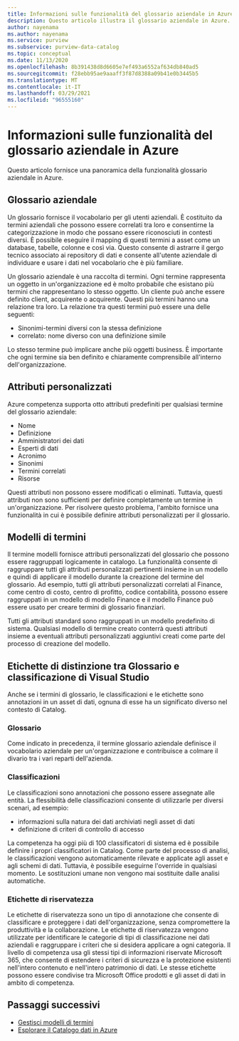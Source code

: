 ```yaml
---
title: Informazioni sulle funzionalità del glossario aziendale in Azure (anteprima)
description: Questo articolo illustra il glossario aziendale in Azure.
author: nayenama
ms.author: nayenama
ms.service: purview
ms.subservice: purview-data-catalog
ms.topic: conceptual
ms.date: 11/13/2020
ms.openlocfilehash: 8b391438d8d6605e7ef493a6552af634db840ad5
ms.sourcegitcommit: f28ebb95ae9aaaff3f87d8388a09b41e0b3445b5
ms.translationtype: MT
ms.contentlocale: it-IT
ms.lasthandoff: 03/29/2021
ms.locfileid: "96555160"
---
```

# <a name="understand-business-glossary-features-in-azure-purview"></a>Informazioni sulle funzionalità del glossario aziendale in Azure

Questo articolo fornisce una panoramica della funzionalità glossario aziendale in Azure. 

## <a name="business-glossary"></a>Glossario aziendale

Un glossario fornisce il vocabolario per gli utenti aziendali.  È costituito da termini aziendali che possono essere correlati tra loro e consentirne la categorizzazione in modo che possano essere riconosciuti in contesti diversi. È possibile eseguire il mapping di questi termini a asset come un database, tabelle, colonne e così via. Questo consente di astrarre il gergo tecnico associato ai repository di dati e consente all'utente aziendale di individuare e usare i dati nel vocabolario che è più familiare.


Un glossario aziendale è una raccolta di termini. Ogni termine rappresenta un oggetto in un'organizzazione ed è molto probabile che esistano più termini che rappresentano lo stesso oggetto. Un cliente può anche essere definito client, acquirente o acquirente. Questi più termini hanno una relazione tra loro. La relazione tra questi termini può essere una delle seguenti:

- Sinonimi-termini diversi con la stessa definizione
- correlato: nome diverso con una definizione simile

Lo stesso termine può implicare anche più oggetti business. È importante che ogni termine sia ben definito e chiaramente comprensibile all'interno dell'organizzazione.

## <a name="custom-attributes"></a>Attributi personalizzati

Azure competenza supporta otto attributi predefiniti per qualsiasi termine del glossario aziendale:
- Nome
- Definizione
- Amministratori dei dati
- Esperti di dati
- Acronimo
- Sinonimi
- Termini correlati
- Risorse

Questi attributi non possono essere modificati o eliminati. Tuttavia, questi attributi non sono sufficienti per definire completamente un termine in un'organizzazione. Per risolvere questo problema, l'ambito fornisce una funzionalità in cui è possibile definire attributi personalizzati per il glossario.

## <a name="term-templates"></a>Modelli di termini

Il termine modelli fornisce attributi personalizzati del glossario che possono essere raggruppati logicamente in catalogo. La funzionalità consente di raggruppare tutti gli attributi personalizzati pertinenti insieme in un modello e quindi di applicare il modello durante la creazione del termine del glossario. Ad esempio, tutti gli attributi personalizzati correlati al Finance, come centro di costo, centro di profitto, codice contabilità, possono essere raggruppati in un modello di modello Finance e il modello Finance può essere usato per creare termini di glossario finanziari.

Tutti gli attributi standard sono raggruppati in un modello predefinito di sistema. Qualsiasi modello di termine creato conterrà questi attributi insieme a eventuali attributi personalizzati aggiuntivi creati come parte del processo di creazione del modello.

## <a name="glossary-vs-classification-vs-sensitivity-labels"></a>Etichette di distinzione tra Glossario e classificazione di Visual Studio

Anche se i termini di glossario, le classificazioni e le etichette sono annotazioni in un asset di dati, ognuna di esse ha un significato diverso nel contesto di Catalog. 

### <a name="glossary"></a>Glossario

Come indicato in precedenza, il termine glossario aziendale definisce il vocabolario aziendale per un'organizzazione e contribuisce a colmare il divario tra i vari reparti dell'azienda.

### <a name="classifications"></a>Classificazioni

Le classificazioni sono annotazioni che possono essere assegnate alle entità. La flessibilità delle classificazioni consente di utilizzarle per diversi scenari, ad esempio:

- informazioni sulla natura dei dati archiviati negli asset di dati
- definizione di criteri di controllo di accesso

La competenza ha oggi più di 100 classificatori di sistema ed è possibile definire i propri classificatori in Catalog. Come parte del processo di analisi, le classificazioni vengono automaticamente rilevate e applicate agli asset e agli schemi di dati. Tuttavia, è possibile eseguirne l'override in qualsiasi momento. Le sostituzioni umane non vengono mai sostituite dalle analisi automatiche.

### <a name="sensitivity-labels"></a>Etichette di riservatezza

Le etichette di riservatezza sono un tipo di annotazione che consente di classificare e proteggere i dati dell'organizzazione, senza compromettere la produttività e la collaborazione. Le etichette di riservatezza vengono utilizzate per identificare le categorie di tipi di classificazione nei dati aziendali e raggruppare i criteri che si desidera applicare a ogni categoria. Il livello di competenza usa gli stessi tipi di informazioni riservate Microsoft 365, che consente di estendere i criteri di sicurezza e la protezione esistenti nell'intero contenuto e nell'intero patrimonio di dati. Le stesse etichette possono essere condivise tra Microsoft Office prodotti e gli asset di dati in ambito di competenza.

## <a name="next-steps"></a>Passaggi successivi

- [Gestisci modelli di termini](how-to-manage-term-templates.md)
- [Esplorare il Catalogo dati in Azure](how-to-browse-catalog.md)
